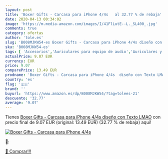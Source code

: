 ```yaml
---
layout: post
title: 'Boxer Gifts - Carcasa para iPhone 4/4s   al 32.77 % de rebaja'
date: 2020-04-13 00:34:02
image: 'https://m.media-amazon.com/images/I/41FlLutE--L._SL400_.jpg'
comments: true
category: ofertas
author: 'tole.es'
slug: 'B008MJKW54-es Boxer Gifts - Carcasa para iPhone 4/4s diseño con Texto LMAO'
sku: 'B008MJKW54-es'
tags: [ 'Accesorios','Auriculares para equipo de audio','Auriculares y accesorios','Cables USB','Cables y accesorios','Cables y conectores','Electrónica','Informática','iphone', ]
actualPrice: 9.07 EUR
currency: EUR
price: 9.07
comparePrice: 13.49 EUR
prodname: 'Boxer Gifts - Carcasa para iPhone 4/4s  diseño con Texto LMAO'
country: 'es'
flag: '🇪🇸'
brand: ''
buyurl: 'https://www.amazon.es/dp/B008MJKW54/?tag=tolees-21'
descuento: '32.77'
average: '9.07'
---
```


Tienes [Boxer Gifts - Carcasa para iPhone 4/4s  diseño con Texto LMAO](https://www.amazon.es/dp/B008MJKW54/?tag=tolees-21) con precio final de  9.07 EUR (original: 13.49 EUR) (32.77 %  de rebaja) aqui!

[![Boxer Gifts - Carcasa para iPhone 4/4s  ](https://m.media-amazon.com/images/I/41FlLutE--L._SL400_.jpg)](https://www.amazon.es/dp/B008MJKW54/?tag=tolees-21)

🔎:


[🛒 Comprar!!!](https://www.amazon.es/dp/B008MJKW54/?tag=tolees-21)
